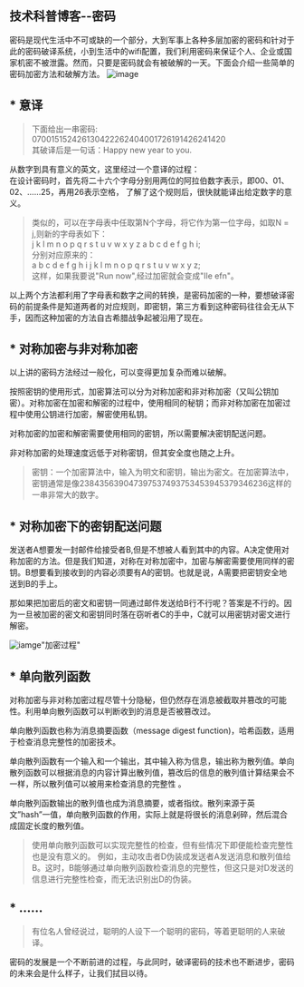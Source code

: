 ## 技术科普博客--密码
密码是现代生活中不可或缺的一个部分，大到军事上各种多层加密的密码和针对于此的密码破译系统，小到生活中的wifi配置，我们利用密码来保证个人、企业或国家机密不被泄露。然而，只要是密码就会有被破解的一天。下面会介绍一些简单的密码加密方法和破解方法。
![image](http://seopic.699pic.com/photo/50099/7458.jpg_wh1200.jpg)

## * 意译  
> 下面给出一串密码:  
070015152426130422262404001726191426241420   
其破译后是一句话：Happy new year to you.  

从数字到具有意义的英文，这里经过一个意译的过程：  
在设计密码时，首先将二十六个字母分别用两位的阿拉伯数字表示，即00、01、02、……25，再用26表示空格，
了解了这个规则后，很快就能译出给定数字的意义。

> 类似的，可以在字母表中任取第N个字母，将它作为第一位字母，如取N = j,则新的字母表如下：  
 j k l m n o p q r s t u v w x y z a b c d e f g h i;  
 分别对应原来的：  
 a b c d e f g h i j k l m n o p q r s t u v w x y z;  
 这样，如果我要说"Run now",经过加密就会变成"Ile efn"。

 以上两个方法都利用了字母表和数字之间的转换，是密码加密的一种，要想破译密码的前提条件是知道两者的对应规则，即密钥，第三方看到这种密码往往会无从下手，因而这种加密的方法自古希腊战争起被沿用了现在。  

## * 对称加密与非对称加密      
以上讲的密码方法经过一般化，可以变得更加复杂而难以破解。  

按照密钥的使用形式，加密算法可以分为对称加密和非对称加密（又叫公钥加密）。对称加密在加密和解密的过程中，使用相同的秘钥；而非对称加密在加密过程中使用公钥进行加密，解密使用私钥。

对称加密的加密和解密需要使用相同的密钥，所以需要解决密钥配送问题。

非对称加密的处理速度远低于对称密钥，但其安全度也随之上升。

> 密钥：一个加密算法中，输入为明文和密钥，输出为密文。在加密算法中，密钥通常是像238435639047397537493753453945379346236这样的 一串非常大的数字。  

## * 对称加密下的密钥配送问题  

发送者A想要发一封邮件给接受者B,但是不想被人看到其中的内容。A决定使用对称加密的方法。但是我们知道，对称在对称加密中，加密与解密需要使用同样的密钥。B想要看到接收到的内容必须要有A的密钥。也就是说，A需要把密钥安全地送到B的手上。

那如果把加密后的密文和密钥一同通过邮件发送给B行不行呢？答案是不行的。因为一旦被加密的密文和密钥同时落在窃听者C的手中，C就可以用密钥对密文进行解密。

![iamge](https://wx4.sinaimg.cn/mw690/857afa84gy1fkfpljgmv1j20in0nyq3r.jpg)"加密过程"


## * 单向散列函数  
对称加密与非对称加密过程尽管十分隐秘，但仍然存在消息被截取并篡改的可能性。利用单向散列函数可以判断收到的消息是否被篡改过。

单向散列函数也称为消息摘要函数（message digest function)，哈希函数，适用于检查消息完整性的加密技术。

单向散列函数有一个输入和一个输出，其中输入称为信息，输出称为散列值。单向散列函数可以根据消息的内容计算出散列值，篡改后的信息的散列值计算结果会不一样，所以散列值可以被用来检查消息的完整性 。

单向散列函数输出的散列值也成为消息摘要，或者指纹。散列来源于英文”hash”一值，单向散列函数的作用，实际上就是将很长的消息剁碎，然后混合成固定长度的散列值。


> 使用单向散列函数可以实现完整性的检查，但有些情况下即便能检查完整性也是没有意义的。
例如，主动攻击者D伪装成发送者A发送消息和散列值给B。这时，B能够通过单向散列函数检查消息的完整性，但这只是对D发送的信息进行完整性检查，而无法识别出D的伪装。



## * ……

> 有位名人曾经说过，聪明的人设下一个聪明的密码，等着更聪明的人来破译。

密码的发展是一个不断前进的过程，与此同时，破译密码的技术也不断进步，密码的未来会是什么样子，让我们拭目以待。

  

